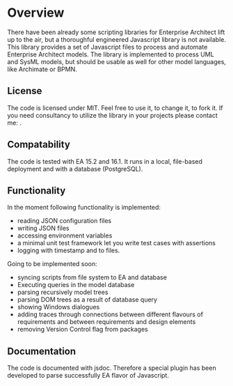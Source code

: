 <h1>Overview</h1>
There have been already some scripting libraries for Enterprise Architect lift up to the air, but a thoroughful engineered Javascript library is not available. This library provides a set of Javascript files to process and automate Enterprise Architect models. The library is implemented to process UML and SysML models, but should be usable as well for other model languages, like Archimate or BPMN.

<h2>License</h2>
The code is licensed under MIT. Feel free to use it, to change it, to fork it. If you need consultancy to utilize the library in your projects please contact me: 
<ingmar.kuehl@kuehl-at.com>.

<h2>Compatability</h2>
The code is tested with EA 15.2 and 16.1. It runs in a local, file-based deployment and with a database (PostgreSQL).

<h2>Functionality</h2>
In the moment following functionality is implemented:

- reading JSON configuration files
- writing JSON files
- accessing environment variables
- a minimal unit test framework let you write test cases with assertions
- logging with timestamp and to files.


Going to be implemented soon:
- syncing scripts from file system to EA and database
- Executing queries in the model database
- parsing recursively model trees
- parsing DOM trees as a result of database query
- showing Windows dialogues
- adding traces through connections between different flavours of requirements and between requirements and design elements
- removing Version Control flag from packages

<h2>Documentation</h2>
The code is documented with jsdoc. Therefore a special plugin has been developed to parse successfully EA flavor of Javascript.
